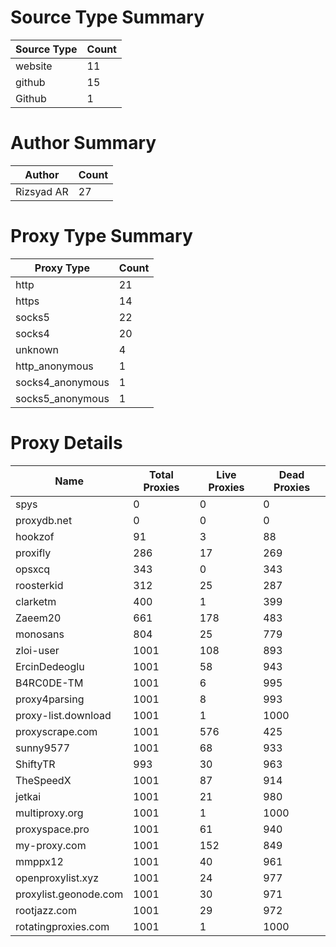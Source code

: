 # Source Type Summary

| Source Type | Count |
|-------------|-------|
| website | 11 |
| github | 15 |
| Github | 1 |


# Author Summary

| Author | Count |
|--------|-------|
| Rizsyad AR | 27 |


# Proxy Type Summary

| Proxy Type | Count |
|------------|-------|
| http | 21 |
| https | 14 |
| socks5 | 22 |
| socks4 | 20 |
| unknown | 4 |
| http_anonymous | 1 |
| socks4_anonymous | 1 |
| socks5_anonymous | 1 |


# Proxy Details

| Name | Total Proxies | Live Proxies | Dead Proxies |
|------|---------------|--------------|---------------|
| spys | 0 | 0 | 0 |
| proxydb.net | 0 | 0 | 0 |
| hookzof | 91 | 3 | 88 |
| proxifly | 286 | 17 | 269 |
| opsxcq | 343 | 0 | 343 |
| roosterkid | 312 | 25 | 287 |
| clarketm | 400 | 1 | 399 |
| Zaeem20 | 661 | 178 | 483 |
| monosans | 804 | 25 | 779 |
| zloi-user | 1001 | 108 | 893 |
| ErcinDedeoglu | 1001 | 58 | 943 |
| B4RC0DE-TM | 1001 | 6 | 995 |
| proxy4parsing | 1001 | 8 | 993 |
| proxy-list.download | 1001 | 1 | 1000 |
| proxyscrape.com | 1001 | 576 | 425 |
| sunny9577 | 1001 | 68 | 933 |
| ShiftyTR | 993 | 30 | 963 |
| TheSpeedX | 1001 | 87 | 914 |
| jetkai | 1001 | 21 | 980 |
| multiproxy.org | 1001 | 1 | 1000 |
| proxyspace.pro | 1001 | 61 | 940 |
| my-proxy.com | 1001 | 152 | 849 |
| mmppx12 | 1001 | 40 | 961 |
| openproxylist.xyz | 1001 | 24 | 977 |
| proxylist.geonode.com | 1001 | 30 | 971 |
| rootjazz.com | 1001 | 29 | 972 |
| rotatingproxies.com | 1001 | 1 | 1000 |
